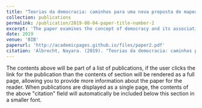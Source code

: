 ```yaml
---
title: "Teorias da democracia: caminhos para uma nova proposta de mapeamento"
collection: publications
permalink: /publication/2019-08-04-paper-title-number-2
excerpt: 'The paper examines the concept of democracy and its association with the idea of "people's government," acknowledging its subjective nature leading to diverse interpretations of "government" and "people." It aims to explore discussions on democracy, political equality, and popular sovereignty within contemporary political theory. It introduces a thorough review of various schools of thought including liberal-pluralism, republican views, deliberative theories, participative theory, multiculturalism, feminist theories, and Marxism. By analyzing these perspectives, the paper constructs three clusters to develop models for further analysis of real-world political regimes.'
date: 2019
venue: 'BIB'
paperurl: 'http://academicpages.github.io/files/paper2.pdf'
citation: 'Albrecht, Nayara. (2019). "Teorias da democracia: caminhos para uma nova proposta de mapeamento" <i>BIB</i>. 1(2).'
---
```


The contents above will be part of a list of publications, if the user clicks the link for the publication than the contents of section will be rendered as a full page, allowing you to provide more information about the paper for the reader. When publications are displayed as a single page, the contents of the above "citation" field will automatically be included below this section in a smaller font.

